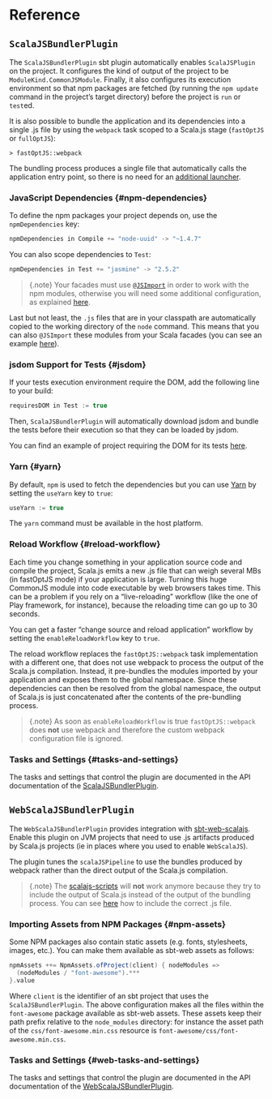 # Reference

## `ScalaJSBundlerPlugin`

The `ScalaJSBundlerPlugin` sbt plugin automatically enables `ScalaJSPlugin` on the project. It configures
the kind of output of the project to be `ModuleKind.CommonJSModule`. Finally, it also configures its
execution environment so that npm packages are fetched (by running the `npm update` command in the
project’s target directory) before the project is `run` or `test`ed.

It is also possible to bundle the application and its dependencies into a single .js file by using
the `webpack` task scoped to a Scala.js stage (`fastOptJS` or `fullOptJS`):

~~~
> fastOptJS::webpack
~~~

The bundling process produces a single file that automatically calls the application entry
point, so there is no need for an
[additional launcher](http://www.scala-js.org/doc/project/building.html#writing-launcher-code).

### JavaScript Dependencies {#npm-dependencies}

To define the npm packages your project depends on, use the `npmDependencies` key:

~~~ scala
npmDependencies in Compile += "node-uuid" -> "~1.4.7"
~~~

You can also scope dependencies to `Test`:

~~~ scala
npmDependencies in Test += "jasmine" -> "2.5.2"
~~~

> {.note}
> Your facades must use
> [`@JSImport`](https://www.scala-js.org/doc/interoperability/facade-types.html#a-nameimporta-imports-from-other-javascript-modules)
> in order to work with the npm modules, otherwise you will need some additional configuration, as explained
> [here](cookbook.md#global-namespace).

Last but not least, the `.js` files that are in your classpath are automatically copied to the
working directory of the `node` command. This means that you can also `@JSImport` these modules from
your Scala facades (you can see an example
[here](https://github.com/scalacenter/scalajs-bundler/blob/master/sbt-scalajs-bundler/src/sbt-test/sbt-scalajs-bundler/js-resources/src/main/scala/example/MyModule.scala#L6)).

### jsdom Support for Tests {#jsdom}

If your tests execution environment require the DOM, add the following line to your build:

~~~ scala
requiresDOM in Test := true
~~~

Then, `ScalaJSBundlerPlugin` will automatically download jsdom and bundle the tests before
their execution so that they can be loaded by jsdom.

You can find an example of project requiring the DOM for its tests
[here](https://github.com/scalacenter/scalajs-bundler/blob/master/sbt-scalajs-bundler/src/sbt-test/sbt-scalajs-bundler/static/).

### Yarn {#yarn}

By default, `npm` is used to fetch the dependencies but you can use [Yarn](https://yarnpkg.com/) by setting the
`useYarn` key to `true`:

~~~ scala
useYarn := true
~~~

The `yarn` command must be available in the host platform.

### Reload Workflow {#reload-workflow}

Each time you change something in your application source code and compile the project, Scala.js emits a new .js file 
that can weigh several MBs (in fastOptJS mode) if your application is large. Turning this huge CommonJS module into 
code executable by web browsers takes time. This can be a problem if you rely on a “live-reloading” workflow 
(like the one of Play framework, for instance), because the reloading time can go up to 30 seconds.

You can get a faster “change source and reload application” workflow by setting the `enableReloadWorkflow` 
key to `true`.

The reload workflow replaces the `fastOptJS::webpack` task implementation with a different one, that does not use 
webpack to process the output of the Scala.js compilation.  Instead, it pre-bundles the modules imported by your 
application and exposes them to the global namespace. Since these dependencies can then be resolved from the global 
namespace, the output of Scala.js is just concatenated after the contents of the pre-bundling process.

> {.note}
> As soon as `enableReloadWorkflow` is true `fastOptJS::webpack` does **not** use webpack and therefore 
> the custom webpack configuration file is ignored.

### Tasks and Settings {#tasks-and-settings}

The tasks and settings that control the plugin are documented in the API documentation
of the [ScalaJSBundlerPlugin](api:scalajsbundler.sbtplugin.ScalaJSBundlerPlugin$).

## `WebScalaJSBundlerPlugin`

The `WebScalaJSBundlerPlugin` provides integration with [sbt-web-scalajs](https://github.com/vmunier/sbt-web-scalajs).
Enable this plugin on JVM projects that need to use .js artifacts produced by Scala.js projects (ie in places
where you used to enable `WebScalaJS`).

The plugin tunes the `scalaJSPipeline` to use the bundles produced by webpack rather than the direct
output of the Scala.js compilation.

> {.note}
> The [scalajs-scripts](https://github.com/vmunier/scalajs-scripts) will **not** work anymore because they
> try to include the output of Scala.js instead of the output of the bundling process. You can see
> [here](https://github.com/scalacenter/scalajs-bundler/blob/master/sbt-web-scalajs-bundler/src/sbt-test/sbt-web-scalajs-bundler/play/server/src/main/scala/example/ExampleController.scala#L25-L30)
> how to include the correct .js file.

### Importing Assets from NPM Packages {#npm-assets}

Some NPM packages also contain static assets (e.g. fonts, stylesheets, images, etc.). You can make them available
as sbt-web assets as follows:

~~~ scala
npmAssets ++= NpmAssets.ofProject(client) { nodeModules =>
  (nodeModules / "font-awesome").***
}.value
~~~

Where `client` is the identifier of an sbt project that uses the `ScalaJSBundlerPlugin`. The above configuration
makes all the files within the `font-awesome` package available as sbt-web assets.
These assets keep their path prefix relative to the `node_modules` directory: for instance the asset path of the
`css/font-awesome.min.css` resource is `font-awesome/css/font-awesome.min.css`.

### Tasks and Settings {#web-tasks-and-settings}

The tasks and settings that control the plugin are documented in the API documentation
of the [WebScalaJSBundlerPlugin](api:scalajsbundler.sbtplugin.WebScalaJSBundlerPlugin$).
